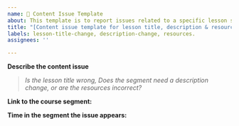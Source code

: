 ```yaml
---
name: 🐛 Content Issue Template
about: This template is to report issues related to a specific lesson segment. The issue should be related to a lesson title, description or resource. 
title: "[Content issue template for lesson title, description & resources] "
labels: lesson-title-change, description-change, resources. 
assignees: ''

---
```


**Describe the content issue**
> <em> Is the lesson title wrong, Does the segment need a description change, or are the resources incorrect? </em>


**Link to the course segment:**

**Time in the segment the issue appears:** 
